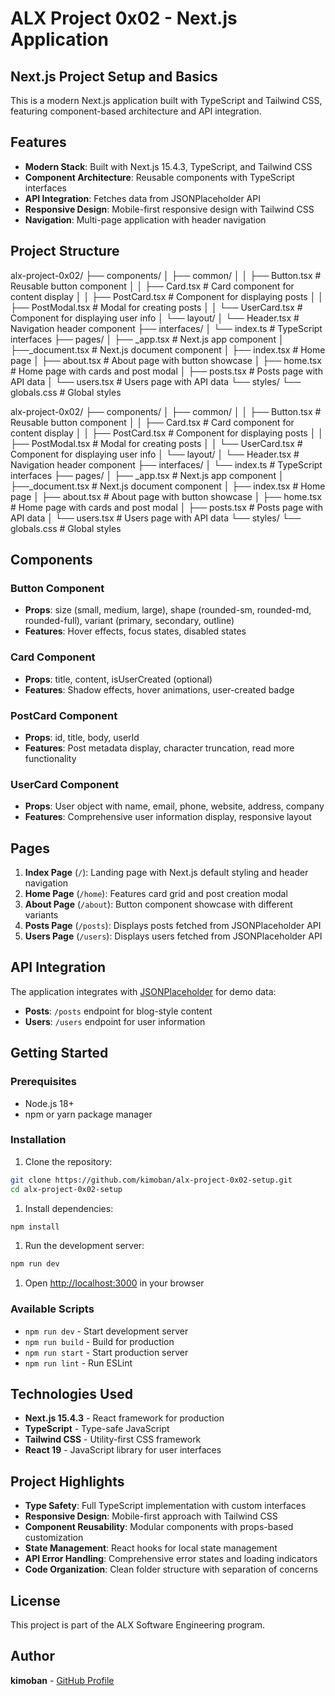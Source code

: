 # ALX Project 0x02 - Next.js Application

## Next.js Project Setup and Basics

This is a modern Next.js application built with TypeScript and Tailwind CSS, featuring component-based architecture and API integration.

## Features

- **Modern Stack**: Built with Next.js 15.4.3, TypeScript, and Tailwind CSS
- **Component Architecture**: Reusable components with TypeScript interfaces
- **API Integration**: Fetches data from JSONPlaceholder API
- **Responsive Design**: Mobile-first responsive design with Tailwind CSS
- **Navigation**: Multi-page application with header navigation

## Project Structure

alx-project-0x02/
├── components/
│   ├── common/
│   │   ├── Button.tsx          # Reusable button component
│   │   ├── Card.tsx            # Card component for content display
│   │   ├── PostCard.tsx        # Component for displaying posts
│   │   ├── PostModal.tsx       # Modal for creating posts
│   │   └── UserCard.tsx        # Component for displaying user info
│   └── layout/
│       └── Header.tsx          # Navigation header component
├── interfaces/
│   └── index.ts                # TypeScript interfaces
├── pages/
│   ├── _app.tsx               # Next.js app component
│   ├──_document.tsx          # Next.js document component
│   ├── index.tsx              # Home page
│   ├── about.tsx              # About page with button showcase
│   ├── home.tsx               # Home page with cards and post modal
│   ├── posts.tsx              # Posts page with API data
│   └── users.tsx              # Users page with API data
└── styles/
    └── globals.css            # Global styles

alx-project-0x02/
├── components/
│   ├── common/
│   │   ├── Button.tsx          # Reusable button component
│   │   ├── Card.tsx            # Card component for content display
│   │   ├── PostCard.tsx        # Component for displaying posts
│   │   ├── PostModal.tsx       # Modal for creating posts
│   │   └── UserCard.tsx        # Component for displaying user info
│   └── layout/
│       └── Header.tsx          # Navigation header component
├── interfaces/
│   └── index.ts                # TypeScript interfaces
├── pages/
│   ├── _app.tsx               # Next.js app component
│   ├──_document.tsx          # Next.js document component
│   ├── index.tsx              # Home page
│   ├── about.tsx              # About page with button showcase
│   ├── home.tsx               # Home page with cards and post modal
│   ├── posts.tsx              # Posts page with API data
│   └── users.tsx              # Users page with API data
└── styles/
    └── globals.css            # Global styles

## Components

### Button Component

- **Props**: size (small, medium, large), shape (rounded-sm, rounded-md, rounded-full), variant (primary, secondary, outline)
- **Features**: Hover effects, focus states, disabled states

### Card Component

- **Props**: title, content, isUserCreated (optional)
- **Features**: Shadow effects, hover animations, user-created badge

### PostCard Component

- **Props**: id, title, body, userId
- **Features**: Post metadata display, character truncation, read more functionality

### UserCard Component

- **Props**: User object with name, email, phone, website, address, company
- **Features**: Comprehensive user information display, responsive layout

## Pages

1. **Index Page** (`/`): Landing page with Next.js default styling and header navigation
2. **Home Page** (`/home`): Features card grid and post creation modal
3. **About Page** (`/about`): Button component showcase with different variants
4. **Posts Page** (`/posts`): Displays posts fetched from JSONPlaceholder API
5. **Users Page** (`/users`): Displays users fetched from JSONPlaceholder API

## API Integration

The application integrates with [JSONPlaceholder](https://jsonplaceholder.typicode.com/) for demo data:

- **Posts**: `/posts` endpoint for blog-style content
- **Users**: `/users` endpoint for user information

## Getting Started

### Prerequisites

- Node.js 18+
- npm or yarn package manager

### Installation

1. Clone the repository:

```bash
git clone https://github.com/kimoban/alx-project-0x02-setup.git
cd alx-project-0x02-setup
```

1. Install dependencies:

```bash
npm install
```

1. Run the development server:

```bash
npm run dev
```

1. Open [http://localhost:3000](http://localhost:3000) in your browser

### Available Scripts

- `npm run dev` - Start development server
- `npm run build` - Build for production
- `npm run start` - Start production server
- `npm run lint` - Run ESLint

## Technologies Used

- **Next.js 15.4.3** - React framework for production
- **TypeScript** - Type-safe JavaScript
- **Tailwind CSS** - Utility-first CSS framework
- **React 19** - JavaScript library for user interfaces

## Project Highlights

- **Type Safety**: Full TypeScript implementation with custom interfaces
- **Responsive Design**: Mobile-first approach with Tailwind CSS
- **Component Reusability**: Modular components with props-based customization
- **State Management**: React hooks for local state management
- **API Error Handling**: Comprehensive error states and loading indicators
- **Code Organization**: Clean folder structure with separation of concerns

## License

This project is part of the ALX Software Engineering program.

## Author

**kimoban** - [GitHub Profile](https://github.com/kimoban)
